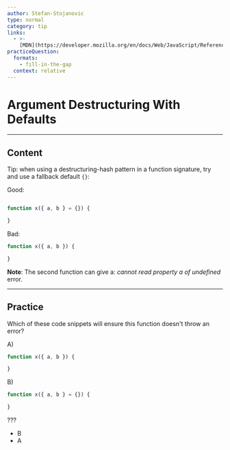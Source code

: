 ```yaml
---
author: Stefan-Stojanovic
type: normal
category: tip
links:
  - >-
    [MDN](https://developer.mozilla.org/en/docs/Web/JavaScript/Reference/Operators/Destructuring_assignment){website}
practiceQuestion:
  formats:
    - fill-in-the-gap
  context: relative
---
```


# Argument Destructuring With Defaults


---

## Content

Tip: when using a destructuring-hash pattern in a function signature, try and use a fallback default `{}`:

Good:

```javascript

function x({ a, b } = {}) {

}
```

Bad:

```javascript
function x({ a, b }) {

}
```

**Note**: The second function can give a: *cannot read property a of undefined* error.


---

## Practice

Which of these code snippets will ensure this function doesn't throw an error?

A)

```javascript
function x({ a, b }) {

}
```

B)

```javascript
function x({ a, b } = {}) {

}
```

???

- B
- A
